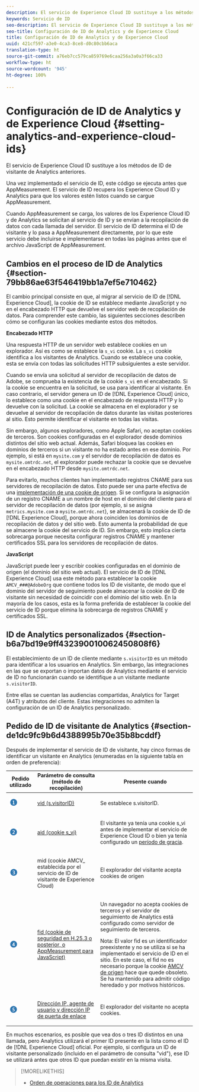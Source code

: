 ```yaml
---
description: El servicio de Experience Cloud ID sustituye a los métodos de ID de visitante de Analytics anteriores.
keywords: Servicio de ID
seo-description: El servicio de Experience Cloud ID sustituye a los métodos de ID de visitante de Analytics anteriores.
seo-title: Configuración de ID de Analytics y de Experience Cloud
title: Configuración de ID de Analytics y de Experience Cloud
uuid: 421cf597-a3e0-4ca3-8ce8-d0c80cbb6aca
translation-type: ht
source-git-commit: a76eb7cc579ca859769e6caa256a3a0a3f66ca33
workflow-type: ht
source-wordcount: '945'
ht-degree: 100%

---
```



# Configuración de ID de Analytics y de Experience Cloud {#setting-analytics-and-experience-cloud-ids}

El servicio de Experience Cloud ID sustituye a los métodos de ID de visitante de Analytics anteriores.

Una vez implementado el servicio de ID, este código se ejecuta antes que AppMeasurement. El servicio de ID recupera los Experience Cloud ID y Analytics para que los valores estén listos cuando se cargue AppMeasurement.

Cuando AppMeasurement se carga, los valores de los Experience Cloud ID y de Analytics se solicitan al servicio de ID y se envían a la recopilación de datos con cada llamada del servidor. El servicio de ID determina el ID de visitante y lo pasa a AppMeasurement directamente, por lo que este servicio debe incluirse e implementarse en todas las páginas antes que el archivo JavaScript de AppMeasurement.

## Cambios en el proceso de ID de Analytics {#section-79bb86ae63f546419bb1a7ef5e710462}

El cambio principal consiste en que, al migrar al servicio de ID de [!DNL Experience Cloud], la cookie de ID se establece mediante JavaScript y no en el encabezado HTTP que devuelve el servidor web de recopilación de datos. Para comprender este cambio, las siguientes secciones describen cómo se configuran las cookies mediante estos dos métodos.

**Encabezado HTTP**

Una respuesta HTTP de un servidor web establece cookies en un explorador. Así es como se establece la `s_vi` cookie. La `s_vi` cookie identifica a los visitantes de Analytics. Cuando se establece una cookie, esta se envía con todas las solicitudes HTTP subsiguientes a este servidor.

Cuando se envía una solicitud al servidor de recopilación de datos de Adobe, se comprueba la existencia de la cookie `s_vi` en el encabezado. Si la cookie se encuentra en la solicitud, se usa para identificar al visitante. En caso contrario, el servidor genera un ID de [!DNL Experience Cloud] único, lo establece como una cookie en el encabezado de respuesta HTTP y lo devuelve con la solicitud. La cookie se almacena en el explorador y se devuelve al servidor de recopilación de datos durante las visitas posteriores al sitio. Esto permite identificar el visitante en todas las visitas.

Sin embargo, algunos exploradores, como Apple Safari, no aceptan cookies de terceros. Son cookies configuradas en el explorador desde dominios distintos del sitio web actual. Además, Safari bloquea las cookies en dominios de terceros si un visitante no ha estado antes en ese dominio. Por ejemplo, si está en `mysite.com` y el servidor de recopilación de datos es `mysite.omtrdc.net`, el explorador puede rechazar la cookie que se devuelve en el encabezado HTTP desde `mysite.omtrdc.net`.

Para evitarlo, muchos clientes han implementado registros CNAME para sus servidores de recopilación de datos. Esto puede ser una parte efectiva de una [implementación de una cookie de origen](https://docs.adobe.com/content/help/es-ES/core-services/interface/ec-cookies/cookies-first-party.html). Si se configura la asignación de un registro CNAME a un nombre de host en el dominio del cliente para el servidor de recopilación de datos (por ejemplo, si se asigna `metrics.mysite.com` a `mysite.omtrdc.net`), se almacenará la cookie de ID de [!DNL Experience Cloud], porque ahora coinciden los dominios de recopilación de datos y del sitio web. Esto aumenta la probabilidad de que se almacene la cookie del servicio de ID. Sin embargo, esto implica cierta sobrecarga porque necesita configurar registros CNAME y mantener certificados SSL para los servidores de recopilación de datos.

**JavaScript**

JavaScript puede leer y escribir cookies configuradas en el dominio de origen (el dominio del sitio web actual). El servicio de ID de [!DNL Experience Cloud] usa este método para establecer la cookie `AMCV_###@AdobeOrg` que contiene todos los ID de visitante, de modo que el dominio del servidor de seguimiento puede almacenar la cookie de ID de visitante sin necesidad de coincidir con el dominio del sitio web. En la mayoría de los casos, esta es la forma preferida de establecer la cookie del servicio de ID porque elimina la sobrecarga de registros CNAME y certificados SSL.

<!---However, there are a few situations where setting the cookie in the HTTP header is beneficial for cross-domain tracking, which is described in [Data Collection CNAMEs and Cross-Domain Tracking](../../reference/analytics-reference/cname.md#concept-4df91f8a30ad4ec7a01eb943d579cc9d).-->

## ID de Analytics personalizados {#section-b6a7bd19e9ff432390010062450808f6}

El establecimiento de un ID de cliente mediante `s.visitorID` es un método para identificar a los usuarios en Analytics. Sin embargo, las integraciones en las que se exportan o importan datos de Analytics mediante el servicio de ID no funcionarán cuando se identifique a un visitante mediante `s.visitorID`.

Entre ellas se cuentan las audiencias compartidas, Analytics for Target (A4T) y atributos del cliente. Estas integraciones no admiten la configuración de un ID de Analytics personalizado.

## Pedido de ID de visitante de Analytics {#section-de1dc9fc9b6d4388995b70e35b8bcddf}

Después de implementar el servicio de ID de visitante, hay cinco formas de identificar un visitante en Analytics (enumeradas en la siguiente tabla en orden de preferencia):

<table id="table_D267D36451F643D1BB68AF6FEAA6AD1A"> 
 <thead> 
  <tr> 
   <th colname="col1" class="entry"> Pedido utilizado </th> 
   <th colname="col2" class="entry"> Parámetro de consulta (método de recopilación) </th> 
   <th colname="col3" class="entry"> Presente cuando </th> 
  </tr> 
 </thead>
 <tbody> 
  <tr> 
   <td colname="col1"> <p> <img id="image_9F3E58898A1B4F40BBDEF5ADE362E55C" src="assets/step1_icon.png" /> </p> </td> 
   <td colname="col2"> <p> <a href="https://docs.adobe.com/content/help/es-ES/analytics/implementation/vars/config-vars/visitorid.html" format="http" scope="external"> vid (s.visitorID)</a> </p> </td> 
   <td colname="col3"> <p>Se establece s.visitorID. </p> </td> 
  </tr> 
  <tr> 
   <td colname="col1"> <p> <img id="image_77A06981672745B6AEA8BB4D55911CCA" src="assets/step2_icon.png" /> </p> </td> 
   <td colname="col2"> <p> <a href="https://docs.adobe.com/content/help/es-ES/core-services/interface/ec-cookies/cookies-analytics.html" format="http" scope="external"> aid (cookie s_vi)</a> </p> </td> 
   <td colname="col3"> <p>El visitante ya tenía una cookie s_vi antes de implementar el servicio de <span class="keyword">Experience Cloud ID</span> o bien ya tenía configurado un <a href="../../reference/analytics-reference/grace-period.md" format="dita" scope="local">período de gracia</a>. </p> </td> 
  </tr> 
  <tr> 
   <td colname="col1"> <p> <img id="image_0A950B1A6B004387AFEE8EED882739CB" src="assets/step3_icon.png" /> </p> </td> 
   <td colname="col2"> <p>mid (cookie AMCV_ establecida por el servicio de ID de visitante de Experience Cloud) </p> </td> 
   <td colname="col3"> <p>El explorador del visitante acepta cookies de origen </p> </td> 
  </tr> 
  <tr> 
   <td colname="col1"> <p> <img id="image_6F0ED8FE3EF846CA8E6ECCC3C0070D85" src="assets/step4_icon.png" /> </p> </td> 
   <td colname="col2"> <p> <a href="https://docs.adobe.com/content/help/es-ES/id-service/using/reference/analytics-reference/analytics-ids.html" format="http" scope="external"> fid (cookie de seguridad en H.25.3 o posterior, o AppMeasurement para JavaScript)</a> </p> </td> 
   <td colname="col3"> <p>Un navegador no acepta cookies de terceros y el servidor de seguimiento de Analytics está configurado como servidor de seguimiento de terceros. </p> <p> <p>Nota: El valor <span class="codeph">fid</span> es un identificador preexistente y no se utiliza si se ha implementado el servicio de ID en el sitio. En este caso, el <span class="codeph">fid</span> no es necesario porque la cookie <a href="../../introduction/cookies.md" format="dita" scope="local"> AMCV de origen</a> hace que quede obsoleto. Se ha mantenido para admitir código heredado y por motivos históricos. </p> </p> </td> 
  </tr> 
  <tr> 
   <td colname="col1"> <p> <img id="image_23D8C0EB69EC4084BC237B5B98C036F4" src="assets/step5_icon.png" /> </p> </td> 
   <td colname="col2"> <p> <a href="https://docs.adobe.com/content/help/es-ES/analytics/technotes/visitor-identification.html" format="http" scope="external"> Dirección IP, agente de usuario y dirección IP de puerta de enlace</a> </p> </td> 
   <td colname="col3"> <p>El explorador del visitante no acepta cookies. </p> </td> 
  </tr> 
 </tbody> 
</table>

En muchos escenarios, es posible que vea dos o tres ID distintos en una llamada, pero Analytics utilizará el primer ID presente en la lista como el ID de [!DNL Experience Cloud] oficial. Por ejemplo, si configura un ID de visitante personalizado (incluido en el parámetro de consulta &quot;vid&quot;), ese ID se utilizará antes que otros ID que puedan existir en la misma visita.

>[!MORELIKETHIS]
>
>* [Orden de operaciones para los ID de Analytics](../../reference/analytics-reference/analytics-order-of-operations.md#concept-b92935b4fff545adb4773f3728bc15ef)

